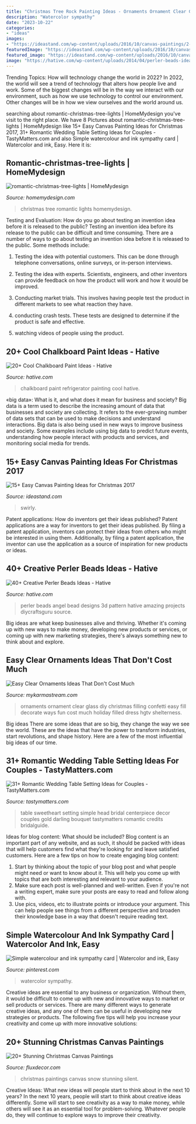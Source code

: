 ```yaml
---
title: "Christmas Tree Rock Painting Ideas - Ornaments Ornament Clear Glass Diy Christmas Filling Confetti Easy Fill Decorate Ways Fun Cost Much Holiday Filled Dress Hgtv Shelterness"
description: "Watercolor sympathy"
date: "2023-10-22"
categories:
- "ideas"
images:
- "https://ideastand.com/wp-content/uploads/2016/10/canvas-paintings/2-canvas-paintings-for-christmas.jpg"
featuredImage: "https://ideastand.com/wp-content/uploads/2016/10/canvas-paintings/2-canvas-paintings-for-christmas.jpg"
featured_image: "https://ideastand.com/wp-content/uploads/2016/10/canvas-paintings/2-canvas-paintings-for-christmas.jpg"
image: "https://hative.com/wp-content/uploads/2014/04/perler-beads-ideas/40-angel-perler-beads.jpg"
---
```



Trending Topics: How will technology change the world in 2022?
In 2022, the world will see a trend of technology that alters how people live and work. Some of the biggest changes will be in the way we interact with our environment, such as how we use technology to control our environment. Other changes will be in how we view ourselves and the world around us.

	

		
searching about romantic-christmas-tree-lights | HomeMydesign you've visit to the right place. We have 8 Pictures about romantic-christmas-tree-lights | HomeMydesign like 15+ Easy Canvas Painting Ideas for Christmas 2017, 31+ Romantic Wedding Table Setting Ideas for Couples - TastyMatters.com and also Simple watercolour and ink sympathy card | Watercolor and ink, Easy. Here it is:
		
    
## Romantic-christmas-tree-lights | HomeMydesign

<img loading=lazy src="https://homemydesign.com/wp-content/uploads/2014/10/romantic-christmas-tree-lights.jpg" onerror="this.onerror=null;this.src='https://tse1.mm.bing.net/th?id=OIP.k0NdcfVl-dHZj2oMP4oDXAHaJ4&amp;pid=15.1';" alt="romantic-christmas-tree-lights | HomeMydesign">

_Source: homemydesign.com_

>christmas tree romantic lights homemydesign. 

	

Testing and Evaluation: How do you go about testing an invention idea before it is released to the public?
Testing an invention idea before its release to the public can be difficult and time consuming. There are a number of ways to go about testing an invention idea before it is released to the public. Some methods include:
1) Testing the idea with potential customers. This can be done through telephone conversations, online surveys, or in-person interviews.

2) Testing the idea with experts. Scientists, engineers, and other inventors can provide feedback on how the product will work and how it would be improved.

3) Conducting market trials. This involves having people test the product in different markets to see what reaction they have.

4) conducting crash tests. These tests are designed to determine if the product is safe and effective.

5) watching videos of people using the product.

    
## 20+ Cool Chalkboard Paint Ideas - Hative

<img loading=lazy src="https://hative.com/wp-content/uploads/2014/09/chalkboard-paint-ideas/10-chalkboard-painting-on-a-refrigerator.jpg" onerror="this.onerror=null;this.src='https://tse1.mm.bing.net/th?id=OIP.DboN5Ldf0RG8QKba-MLc3QHaLH&amp;pid=15.1';" alt="20+ Cool Chalkboard Paint Ideas - Hative">

_Source: hative.com_

>chalkboard paint refrigerator painting cool hative. 

	

«big data»: What is it, and what does it mean for business and society?
Big data is a term used to describe the increasing amount of data that businesses and society are collecting. It refers to the ever-growing number of data sets that can be used to make decisions and understand interactions. Big data is also being used in new ways to improve business and society. Some examples include using big data to predict future events, understanding how people interact with products and services, and monitoring social media for trends.

    
## 15+ Easy Canvas Painting Ideas For Christmas 2017

<img loading=lazy src="https://ideastand.com/wp-content/uploads/2016/10/canvas-paintings/2-canvas-paintings-for-christmas.jpg" onerror="this.onerror=null;this.src='https://tse1.mm.bing.net/th?id=OIP.f5RsDgxhpbd-H9JS8KaEVwHaJd&amp;pid=15.1';" alt="15+ Easy Canvas Painting Ideas for Christmas 2017">

_Source: ideastand.com_

>swirly. 

	

Patent applications: How do inventors get their ideas published?
Patent applications are a way for inventors to get their ideas published. By filing a patent application, inventors can protect their ideas from others who might be interested in using them. Additionally, by filing a patent application, the inventor can use the application as a source of inspiration for new products or ideas.

    
## 40+ Creative Perler Beads Ideas - Hative

<img loading=lazy src="https://hative.com/wp-content/uploads/2014/04/perler-beads-ideas/40-angel-perler-beads.jpg" onerror="this.onerror=null;this.src='https://tse4.mm.bing.net/th?id=OIP.1p0xJDkgMRz-Pqb1iiiPZAHaFA&amp;pid=15.1';" alt="40+ Creative Perler Beads Ideas - Hative">

_Source: hative.com_

>perler beads angel bead designs 3d pattern hative amazing projects diycraftsguru source. 

	

Big ideas are what keep businesses alive and thriving. Whether it's coming up with new ways to make money, developing new products or services, or coming up with new marketing strategies, there's always something new to think about and explore.

    
## Easy Clear Ornaments Ideas That Don&#039;t Cost Much

<img loading=lazy src="https://mykarmastream.com/wp-content/uploads/2017/12/diy-clear-ornament-7-.jpg" onerror="this.onerror=null;this.src='https://tse1.mm.bing.net/th?id=OIP.ZR7yxOz7Lw2JAIe7iJ3QQAHaLH&amp;pid=15.1';" alt="Easy Clear Ornaments Ideas That Don&#039;t Cost Much">

_Source: mykarmastream.com_

>ornaments ornament clear glass diy christmas filling confetti easy fill decorate ways fun cost much holiday filled dress hgtv shelterness. 

	

Big ideas
There are some ideas that are so big, they change the way we see the world. These are the ideas that have the power to transform industries, start revolutions, and shape history. Here are a few of the most influential big ideas of our time.

    
## 31+ Romantic Wedding Table Setting Ideas For Couples - TastyMatters.com

<img loading=lazy src="http://www.tastymatters.com/wp-content/uploads/2017/06/wedding-table-setting-ideas-3.jpg" onerror="this.onerror=null;this.src='https://tse2.mm.bing.net/th?id=OIP.iEVL3NsA15gU0g2LdfhYvQDMEy&amp;pid=15.1';" alt="31+ Romantic Wedding Table Setting Ideas for Couples - TastyMatters.com">

_Source: tastymatters.com_

>table sweetheart setting simple head bridal centerpiece decor couples gold darling bouquet tastymatters romantic credits bridalguide. 

	

Ideas for blog content: What should be included?
Blog content is an important part of any website, and as such, it should be packed with ideas that will help customers find what they're looking for and leave satisfied customers. Here are a few tips on how to create engaging blog content:
1. Start by thinking about the topic of your blog post and what people might need or want to know about it. This will help you come up with topics that are both interesting and relevant to your audience. 
2. Make sure each post is well-planned and well-written. Even if you're not a writing expert, make sure your posts are easy to read and follow along with. 
3. Use pics, videos, etc to illustrate points or introduce your argument. This can help people see things from a different perspective and broaden their knowledge base in a way that doesn't require reading text. 

    
## Simple Watercolour And Ink Sympathy Card | Watercolor And Ink, Easy

<img loading=lazy src="https://i.pinimg.com/736x/cc/d9/fc/ccd9fc66099c1069076ae0e5adb312db.jpg" onerror="this.onerror=null;this.src='https://tse3.mm.bing.net/th?id=OIP.azP2WJRrGdSX_oQM7FpuIAHaJ3&amp;pid=15.1';" alt="Simple watercolour and ink sympathy card | Watercolor and ink, Easy">

_Source: pinterest.com_

>watercolor sympathy. 

	

Creative ideas are essential to any business or organization. Without them, it would be difficult to come up with new and innovative ways to market or sell products or services. There are many different ways to generate creative ideas, and any one of them can be useful in developing new strategies or products. The following five tips will help you increase your creativity and come up with more innovative solutions: 

    
## 20+ Stunning Christmas Canvas Paintings

<img loading=lazy src="http://fluxdecor.com/wp-content/uploads/2016/12/christmas-canvas-paintings/4-christmas-canvas-paintings.jpg" onerror="this.onerror=null;this.src='https://tse3.mm.bing.net/th?id=OIP.zHBcYno4lPKcd8sLarLK8wHaJi&amp;pid=15.1';" alt="20+ Stunning Christmas Canvas Paintings">

_Source: fluxdecor.com_

>christmas paintings canvas snow stunning silent. 

	

Creative Ideas: What new ideas will people start to think about in the next 10 years?
In the next 10 years, people will start to think about creative ideas differently. Some will start to see creativity as a way to make money, while others will see it as an essential tool for problem-solving. Whatever people do, they will continue to explore ways to improve their creativity.

